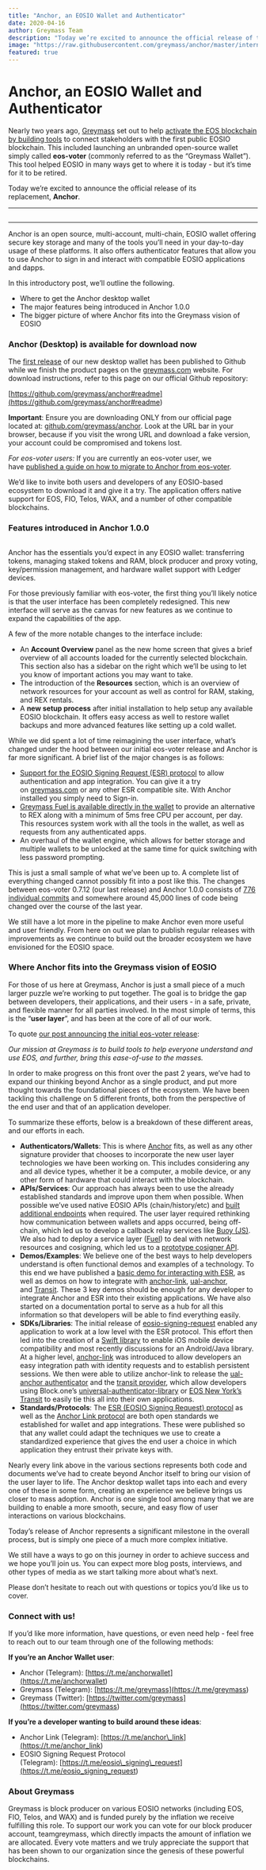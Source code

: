 ```yaml
---
title: "Anchor, an EOSIO Wallet and Authenticator"
date: 2020-04-16
author: Greymass Team
description: "Today we’re excited to announce the official release of the replacement to our previous wallet eos-voter, named Anchor."
image: "https://raw.githubusercontent.com/greymass/anchor/master/internals/img/anchor-ss1.png"
featured: true
---
```

# Anchor, an EOSIO Wallet and Authenticator

Nearly two years ago, [Greymass](<https://greymass.com/>) set out to help [activate the EOS blockchain by building tools](<https://greymass.com/en/blog/announcing-eos-voter-an-eos-block-producer-voting-tool-and-light-wallet/>) to connect stakeholders with the first public EOSIO blockchain. This included launching an unbranded open-source wallet simply called **eos-voter** (commonly referred to as the “Greymass Wallet”). This tool helped EOSIO in many ways get to where it is today - but it’s time for it to be retired.

Today we’re excited to announce the official release of its replacement, **Anchor**.

---

<figure><img src="https://i.imgur.com/l4XWQ07.png" alt=""></figure>

---

Anchor is an open source, multi-account, multi-chain, EOSIO wallet offering secure key storage and many of the tools you’ll need in your day-to-day usage of these platforms. It also offers authenticator features that allow you to use Anchor to sign in and interact with compatible EOSIO applications and dapps.

In this introductory post, we’ll outline the following.

- Where to get the Anchor desktop wallet
- The major features being introduced in Anchor 1.0.0
- The bigger picture of where Anchor fits into the Greymass vision of EOSIO

<!-- -->

### Anchor (Desktop) is available for download now

The [first release](<https://github.com/greymass/anchor/releases/tag/v1.0.0>) of our new desktop wallet has been published to Github while we finish the product pages on the [greymass.com](<https://greymass.com/>) website. For download instructions, refer to this page on our official Github repository:

[https://github.com/greymass/anchor#readme](<https://github.com/greymass/anchor#readme>)

**Important**: Ensure you are downloading ONLY from our official page located at: [github.com/greymass/anchor](<http://github.com/greymass/anchor>). Look at the URL bar in your browser, because if you visit the wrong URL and download a fake version, your account could be compromised and tokens lost.

*For eos-voter users:* If you are currently an eos-voter user, we have [published a guide on how to migrate to Anchor from eos-voter](<https://greymass.com/en/blog/migrating-to-anchor-from-eos-voter-greymass-wallet/>).

We’d like to invite both users and developers of any EOSIO-based ecosystem to download it and give it a try. The application offers native support for EOS, FIO, Telos, WAX, and a number of other compatible blockchains.

### Features introduced in Anchor 1.0.0

<figure><img src="https://raw.githubusercontent.com/greymass/anchor/master/internals/img/anchor-ss1.png" alt=""></figure>

Anchor has the essentials you’d expect in any EOSIO wallet: transferring tokens, managing staked tokens and RAM, block producer and proxy voting, key/permission management, and hardware wallet support with Ledger devices.

For those previously familiar with eos-voter, the first thing you’ll likely notice is that the user interface has been completely redesigned. This new interface will serve as the canvas for new features as we continue to expand the capabilities of the app.

A few of the more notable changes to the interface include:

- An **Account Overview** panel as the new home screen that gives a brief overview of all accounts loaded for the currently selected blockchain. This section also has a sidebar on the right which we’ll be using to let you know of important actions you may want to take.
- The introduction of the **Resources** section, which is an overview of network resources for your account as well as control for RAM, staking, and REX rentals.
- A **new setup process** after initial installation to help setup any available EOSIO blockchain. It offers easy access as well to restore wallet backups and more advanced features like setting up a cold wallet.

<!-- -->

While we did spent a lot of time reimagining the user interface, what’s changed under the hood between our initial eos-voter release and Anchor is far more significant. A brief list of the major changes is as follows:

- [Support for the EOSIO Signing Request (ESR) protocol](<https://github.com/greymass/EEPs/blob/master/EEPS/eep-7.md>) to allow authentication and app integration. You can give it a try on [greymass.com](<http://greymass.com/>) or any other ESR compatible site. With Anchor installed you simply need to Sign-in.
- [Greymass Fuel is available directly in the wallet](<https://greymass.com/en/blog/5ms-worth-of-free-transactions-available-now-in-anchor-wallet/>) to provide an alternative to REX along with a minimum of 5ms free CPU per account, per day. This resources system work with all the tools in the wallet, as well as requests from any authenticated apps.
- An overhaul of the wallet engine, which allows for better storage and multiple wallets to be unlocked at the same time for quick switching with less password prompting.

<!-- -->

This is just a small sample of what we’ve been up to. A complete list of everything changed cannot possibly fit into a post like this. The changes between eos-voter 0.7.12 (our last release) and Anchor 1.0.0 consists of [776 individual commits](<https://github.com/greymass/anchor/pull/835>) and somewhere around 45,000 lines of code being changed over the course of the last year.

We still have a lot more in the pipeline to make Anchor even more useful and user friendly. From here on out we plan to publish regular releases with improvements as we continue to build out the broader ecosystem we have envisioned for the EOSIO space.

### Where Anchor fits into the Greymass vision of EOSIO

For those of us here at Greymass, Anchor is just a small piece of a much larger puzzle we’re working to put together. The goal is to bridge the gap between developers, their applications, and their users - in a safe, private, and flexible manner for all parties involved. In the most simple of terms, this is the “**user layer**”, and has been at the core of all of our work.

To quote [our post announcing the initial eos-voter release](<https://greymass.com/en/blog/announcing-eos-voter-an-eos-block-producer-voting-tool-and-light-wallet/>):

*Our mission at Greymass is to build tools to help everyone understand and use EOS, and further, bring this ease-of-use to the masses.*

In order to make progress on this front over the past 2 years, we’ve had to expand our thinking beyond Anchor as a single product, and put more thought towards the foundational pieces of the ecosystem. We have been tackling this challenge on 5 different fronts, both from the perspective of the end user and that of an application developer.

To summarize these efforts, below is a breakdown of these different areas, and our efforts in each.

- **Authenticators/Wallets**: This is where [Anchor](<https://github.com/greymass/anchor>) fits, as well as any other signature provider that chooses to incorporate the new user layer technologies we have been working on. This includes considering any and all device types, whether it be a computer, a mobile device, or any other form of hardware that could interact with the blockchain.
- **APIs/Services**: Our approach has always been to use the already established standards and improve upon them when possible. When possible we’ve used native EOSIO APIs (chain/history/etc) and [built additional endpoints](<https://github.com/greymass/eosio-api-ext>) when required. The user layer required rethinking how communication between wallets and apps occurred, being off-chain, which led us to develop a callback relay services like [Buoy (JS)](<https://github.com/greymass/buoy-nodejs>). We also had to deploy a service layer ([Fuel](<https://greymass.com/fuel>)) to deal with network resources and cosigning, which led us to a [prototype cosigner API](<https://github.com/greymass/eosio-cosigner-nodejs>).
- **Demos/Examples**: We believe one of the best ways to help developers understand is often functional demos and examples of a technology. To this end we have published a [basic demo for interacting with ESR](<https://github.com/greymass/eosio-signing-request-demo>), as well as demos on how to integrate with [anchor-link](<https://github.com/greymass/anchor-link-demo>), [ual-anchor](<https://github.com/greymass/ual-anchor-demo>), and [Transit](<https://github.com/greymass/greymassfuel-transit-demo>). These 3 key demos should be enough for any developer to integrate Anchor and ESR into their existing applications. We have also started on a documentation portal to serve as a hub for all this information so that developers will be able to find everything easily.
- **SDKs/Libraries**: The initial release of [eosio-signing-request](<https://github.com/greymass/eosio-signing-request>) enabled any application to work at a low level with the ESR protocol. This effort then led into the creation of a [Swift library](<https://github.com/greymass/swift-eosio>) to enable iOS mobile device compatibility and most recently discussions for an Android/Java library. At a higher level, [anchor-link](<https://github.com/greymass/anchor-link>) was introduced to allow developers an easy integration path with identity requests and to establish persistent sessions. We then were able to utilize anchor-link to release the [ual-anchor authenticator](<https://github.com/greymass/ual-anchor>) and the [transit provider](<https://github.com/eosnewyork/eos-transit/tree/master/packages/eos-transit-anchorlink-provider>), which allow developers using Block.one’s [universal-authenticator-library](<https://github.com/EOSIO/universal-authenticator-library>) or [EOS New York’s Transit](<https://github.com/eosnewyork/eos-transit>) to easily tie this all into their own applications.
- **Standards/Protocols**: The [ESR (EOSIO Signing Request) protocol](<https://github.com/greymass/EEPs/blob/master/EEPS/eep-7.md>) as well as the [Anchor Link protocol](<https://github.com/greymass/anchor-link/blob/master/protocol.md>) are both open standards we established for wallet and app integrations. These were published so that any wallet could adapt the techniques we use to create a standardized experience that gives the end user a choice in which application they entrust their private keys with.

<!-- -->

Nearly every link above in the various sections represents both code and documents we’ve had to create beyond Anchor itself to bring our vision of the user layer to life. The Anchor desktop wallet taps into each and every one of these in some form, creating an experience we believe brings us closer to mass adoption. Anchor is one single tool among many that we are building to enable a more smooth, secure, and easy flow of user interactions on various blockchains.

Today’s release of Anchor represents a significant milestone in the overall process, but is simply one piece of a much more complex initiative.

We still have a ways to go on this journey in order to achieve success and we hope you’ll join us. You can expect more blog posts, interviews, and other types of media as we start talking more about what’s next.

Please don’t hesitate to reach out with questions or topics you’d like us to cover.

### Connect with us!

If you’d like more information, have questions, or even need help - feel free to reach out to our team through one of the following methods:

**If you’re an Anchor Wallet user**:

- Anchor (Telegram): [https://t.me/anchorwallet](<https://t.me/anchorwallet>)
- Greymass (Telegram): [https://t.me/greymass](<https://t.me/greymass>)
- Greymass (Twitter): [https://twitter.com/greymass](<https://twitter.com/greymass>)

<!-- -->

**If you’re a developer wanting to build around these ideas**:

- Anchor Link (Telegram): [https://t.me/anchor\_link](<https://t.me/anchor_link>)
- EOSIO Signing Request Protocol (Telegram): [https://t.me/eosio\_signing\_request](<https://t.me/eosio_signing_request>)

<!-- -->

### About Greymass

Greymass is block producer on various EOSIO networks (including EOS, FIO, Telos, and WAX) and is funded purely by the inflation we receive fulfilling this role. To support our work you can vote for our block producer account, teamgreymass, which directly impacts the amount of inflation we are allocated. Every vote matters and we truly appreciate the support that has been shown to our organization since the genesis of these powerful blockchains.


